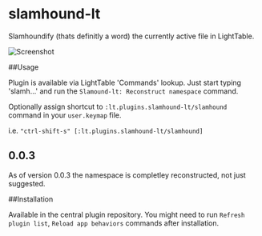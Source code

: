 slamhound-lt
============

Slamhoundify (thats definitly a word) the currently active file in LightTable.

![Screenshot](http://chadhq.com/content/images/2014/Mar/slamhound_4.jpg)

##Usage

Plugin is available via LightTable 'Commands' lookup. Just start typing 'slamh...' and run the `Slamound-lt: Reconstruct namespace` command.

Optionally assign shortcut to `:lt.plugins.slamhound-lt/slamhound` command in your `user.keymap` file.

i.e. `"ctrl-shift-s" [:lt.plugins.slamhound-lt/slamhound]`

## 0.0.3

As of version 0.0.3 the namespace is completley reconstructed, not just suggested.

##Installation

Available in the central plugin repository.
You might need to run `Refresh plugin list`, `Reload app behaviors`
commands after installation.
